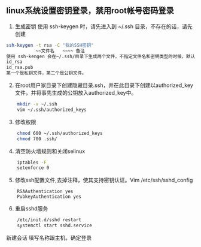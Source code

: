 linux系统设置密钥登录，禁用root帐号密码登录
---
1. 生成密钥
使用 ssh-keygen 时，请先进入到 ~/.ssh 目录，不存在的话，请先创建
```sh
ssh-keygen -t rsa -C "我的SSH密钥"
           ~~文件名   ~~~~ 备注
使用 ssh-kengen 会在~/.ssh/目录下生成两个文件，不指定文件名和密钥类型的时候，默认生成的两个文件是：
id_rsa
id_rsa.pub
第一个是私钥文件，第二个是公钥文件。
```

2. 在root用户家目录下创建隐藏目录.ssh，并在此目录下创建以authorized_key文件，并将事先生成的公钥放入authorized_key中。
```sh
    mkdir -v ~/.ssh
    vim ~/.ssh/authorized_keys
```

3. 修改权限
```sh
    chmod 600 ~/.ssh/authorized_keys
    chmod 700 .ssh/
```

4. 清空防火墙规则和关闭selinux
```sh
    iptables -F
    setenforce 0
```

5. 修改ssh配置文件,去掉注释，使其支持密钥认证。Vim /etc/ssh/sshd_config
```vim
    RSAAuthentication yes
    PubkeyAuthentication yes
```

6. 重启sshd服务
```sh
    /etc/init.d/sshd restart
    systemctl start sshd.service
```
新建会话 填写名称跟主机，确定登录